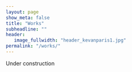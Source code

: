 ```yaml
---
layout: page
show_meta: false
title: "Works"
subheadline: ""
header:
   image_fullwidth: "header_kevanparis1.jpg"
permalink: "/works/"
---
```


Under construction